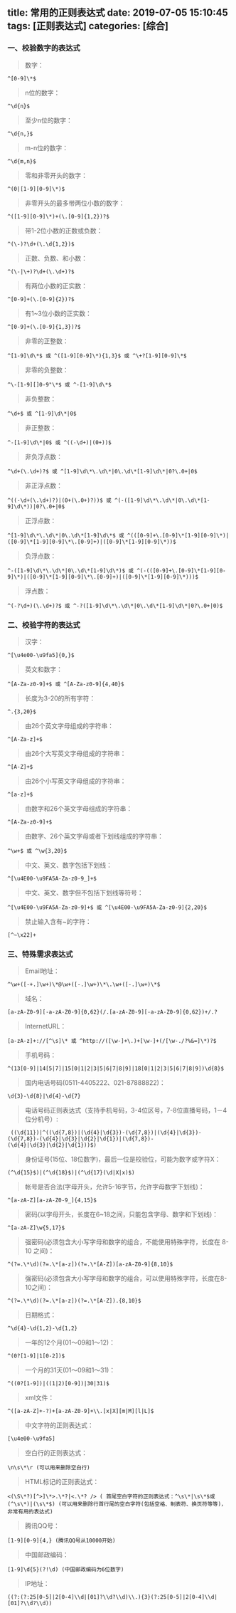 title: 常用的正则表达式
date: 2019-07-05 15:10:45
tags: [正则表达式]
categories: [综合]
---
### 一、校验数字的表达式

> 数字：

```
^[0-9]\*$
```

> n位的数字：

```
^\d{n}$
```

> 至少n位的数字：

```
^\d{n,}$
```

> m-n位的数字：

<!--more-->

```
^\d{m,n}$
```

> 零和非零开头的数字：

```
^(0|[1-9][0-9]\*)$
```

> 非零开头的最多带两位小数的数字：

```
^([1-9][0-9]\*)+(\.[0-9]{1,2})?$
```

> 带1-2位小数的正数或负数：

```
^(\-)?\d+(\.\d{1,2})$
```

> 正数、负数、和小数：

```
^(\-|\+)?\d+(\.\d+)?$
```

> 有两位小数的正实数：

```
^[0-9]+(\.[0-9]{2})?$
```

> 有1~3位小数的正实数：

```
^[0-9]+(\.[0-9]{1,3})?$
```

> 非零的正整数：

```
^[1-9]\d\*$ 或 ^([1-9][0-9]\*){1,3}$ 或 ^\+?[1-9][0-9]\*$

```
> 非零的负整数：

```
^\-[1-9][]0-9"\*$ 或 ^-[1-9]\d\*$
```

> 非负整数：

```
^\d+$ 或 ^[1-9]\d\*|0$
```

> 非正整数：

```
^-[1-9]\d\*|0$ 或 ^((-\d+)|(0+))$
```

> 非负浮点数：

```
^\d+(\.\d+)?$ 或 ^[1-9]\d\*\.\d\*|0\.\d\*[1-9]\d\*|0?\.0+|0$
```

> 非正浮点数：

```
^((-\d+(\.\d+)?)|(0+(\.0+)?))$ 或 ^(-([1-9]\d\*\.\d\*|0\.\d\*[1-9]\d\*))|0?\.0+|0$
```

> 正浮点数：

```
^[1-9]\d\*\.\d\*|0\.\d\*[1-9]\d\*$ 或 ^(([0-9]+\.[0-9]\*[1-9][0-9]\*)|([0-9]\*[1-9][0-9]\*\.[0-9]+)|([0-9]\*[1-9][0-9]\*))$
```

> 负浮点数：

```
^-([1-9]\d\*\.\d\*|0\.\d\*[1-9]\d\*)$ 或 ^(-(([0-9]+\.[0-9]\*[1-9][0-9]\*)|([0-9]\*[1-9][0-9]\*\.[0-9]+)|([0-9]\*[1-9][0-9]\*)))$
```

> 浮点数：

```
^(-?\d+)(\.\d+)?$ 或 ^-?([1-9]\d\*\.\d\*|0\.\d\*[1-9]\d\*|0?\.0+|0)$
```

### 二、校验字符的表达式

> 汉字：

```
^[\u4e00-\u9fa5]{0,}$
```

> 英文和数字：

```
^[A-Za-z0-9]+$ 或 ^[A-Za-z0-9]{4,40}$
```

> 长度为3-20的所有字符：

```
^.{3,20}$
```

> 由26个英文字母组成的字符串：

```
^[A-Za-z]+$
```

> 由26个大写英文字母组成的字符串：

```
^[A-Z]+$
```

> 由26个小写英文字母组成的字符串：

```
^[a-z]+$
```

> 由数字和26个英文字母组成的字符串：

```
^[A-Za-z0-9]+$
```

> 由数字、26个英文字母或者下划线组成的字符串：

```
^\w+$ 或 ^\w{3,20}$
```

> 中文、英文、数字包括下划线：

```
^[\u4E00-\u9FA5A-Za-z0-9_]+$
```

> 中文、英文、数字但不包括下划线等符号：

```
^[\u4E00-\u9FA5A-Za-z0-9]+$ 或 ^[\u4E00-\u9FA5A-Za-z0-9]{2,20}$
```

> 禁止输入含有~的字符：

```
[^~\x22]+
```

### 三、特殊需求表达式

> Email地址：

```
^\w+([-+.]\w+)\*@\w+([-.]\w+)\*\.\w+([-.]\w+)\*$
```

> 域名：

```
[a-zA-Z0-9][-a-zA-Z0-9]{0,62}(/.[a-zA-Z0-9][-a-zA-Z0-9]{0,62})+/.?
```

> InternetURL：

```
[a-zA-z]+://[^\s]\* 或 ^http://([\w-]+\.)+[\w-]+(/[\w-./?%&=]\*)?$
```

> 手机号码：

```
^(13[0-9]|14[5|7]|15[0|1|2|3|5|6|7|8|9]|18[0|1|2|3|5|6|7|8|9])\d{8}$
```

> 国内电话号码(0511-4405222、021-87888822)：

```
\d{3}-\d{8}|\d{4}-\d{7}
```

> 电话号码正则表达式（支持手机号码，3-4位区号，7-8位直播号码，1－4位分机号）:

```
 ((\d{11})|^((\d{7,8})|(\d{4}|\d{3})-(\d{7,8})|(\d{4}|\d{3})-(\d{7,8})-(\d{4}|\d{3}|\d{2}|\d{1})|(\d{7,8})-(\d{4}|\d{3}|\d{2}|\d{1}))$)
 ```
 
> 身份证号(15位、18位数字)，最后一位是校验位，可能为数字或字符X：

```
(^\d{15}$)|(^\d{18}$)|(^\d{17}(\d|X|x)$)
```

> 帐号是否合法(字母开头，允许5-16字节，允许字母数字下划线)：

```
^[a-zA-Z][a-zA-Z0-9_]{4,15}$
```

> 密码(以字母开头，长度在6~18之间，只能包含字母、数字和下划线)：

```
^[a-zA-Z]\w{5,17}$
```

> 强密码(必须包含大小写字母和数字的组合，不能使用特殊字符，长度在 8-10 之间)：

```
^(?=.\*\d)(?=.\*[a-z])(?=.\*[A-Z])[a-zA-Z0-9]{8,10}$
```

> 强密码(必须包含大小写字母和数字的组合，可以使用特殊字符，长度在8-10之间)：

```
^(?=.\*\d)(?=.\*[a-z])(?=.\*[A-Z]).{8,10}$
```

> 日期格式：

```
^\d{4}-\d{1,2}-\d{1,2}
```

> 一年的12个月(01～09和1～12)：

```
^(0?[1-9]|1[0-2])$
```

> 一个月的31天(01～09和1～31)：

```
^((0?[1-9])|((1|2)[0-9])|30|31)$
```

> xml文件：

```
^([a-zA-Z]+-?)+[a-zA-Z0-9]+\\.[x|X][m|M][l|L]$
```

> 中文字符的正则表达式：

```
[\u4e00-\u9fa5]
```

> 空白行的正则表达式：

```
\n\s\*\r (可以用来删除空白行)
```

> HTML标记的正则表达式：

```
<(\S\*?)[^>]\*>.\*?|<.\*? /> ( 首尾空白字符的正则表达式：^\s\*|\s\*$或(^\s\*)|(\s\*$) (可以用来删除行首行尾的空白字符(包括空格、制表符、换页符等等)，非常有用的表达式)
```

> 腾讯QQ号：

```
[1-9][0-9]{4,} (腾讯QQ号从10000开始)
```

> 中国邮政编码：

```
[1-9]\d{5}(?!\d) (中国邮政编码为6位数字)
```

> IP地址：

```
((?:(?:25[0-5]|2[0-4]\\d|[01]?\\d?\\d)\\.){3}(?:25[0-5]|2[0-4]\\d|[01]?\\d?\\d))
```